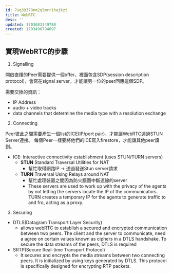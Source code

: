```yaml
---
id: 7sq39378nm2qlmrr1hajkzt
title: WebRTC
desc: ''
updated: 1703683349780
created: 1703496794697
---
```


## 實現WebRTC的步驟

1. Signalling

開啟直播的Peer需要提供一個offer，裡面包含SDP(session description protocol)，會寫在signal server，才能讓另一位的peer回應這個SDP。

需要交換的資訊：
- IP Address
- audio + video tracks
- data channels that determine the media type with a resolution exchange

2. Connecting

Peer彼此之間需要產生一個list的ICE(IP/port pair)，才能讓WebRTC透過STUN Server連接。
每個Peer一樣要將他們的ICE寫入firestore，才能讓其他peer讀到。

- ICE: Interactive connectivity establishment (uses STUN/TURN servers)
  - **STUN** Standard Traversal Utilities for NAT
    - 幫忙取得網路IP -> 透過發送Stun server請求
  - **TURN** Traversal Using Relays around NAT
    - 幫忙處理裝置之間因為防火牆而中斷連線的server
    - These servers are used to work up with the privacy of the agents by not letting the servers locate the IP of the communicators. TURN creates a temporary IP for the agents to generate traffic to and fro, acting as a proxy.

3. Securing

- DTLS(Datagram Transport Layer Security)
  - allows webRTC to establish a secured and encrypted communication between two peers. The client and the server to communicate, need a agree on certain values known as ciphers in a DTLS handshake. To secure the data streams of the peers, DTLS is required
- SRTP(Secure Real-time Transport Protocol)
  - It secures and encrypts the media streams between two connecting peers. It is initialized by using keys generated by DTLS. This protocol is specifically designed for encrypting RTP packets.